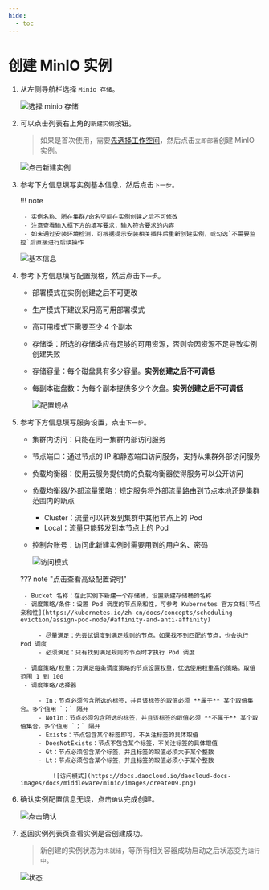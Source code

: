 ```yaml
---
hide:
  - toc
---
```


# 创建 MinIO 实例

1. 从左侧导航栏选择 `Minio 存储`。

    ![选择 minio 存储](https://docs.daocloud.io/daocloud-docs-images/docs/middleware/minio/images/create01.png)

2. 可以点击列表右上角的`新建实例`按钮。

    > 如果是首次使用，需要[先选择工作空间](../../first-visit.md)，然后点击`立即部署`创建 MinIO 实例。

    ![点击新建实例](https://docs.daocloud.io/daocloud-docs-images/docs/middleware/minio/images/create02.png)

3. 参考下方信息填写实例基本信息，然后点击`下一步`。

    !!! note

        - 实例名称、所在集群/命名空间在实例创建之后不可修改
        - 注意查看输入框下方的填写要求，输入符合要求的内容
        - 如未通过安装环境检测，可根据提示安装相关插件后重新创建实例，或勾选`不需要监控`后直接进行后续操作

    ![基本信息](https://docs.daocloud.io/daocloud-docs-images/docs/middleware/minio/images/create03.png)

4. 参考下方信息填写配置规格，然后点击`下一步`。

    - 部署模式在实例创建之后不可更改
    - 生产模式下建议采用高可用部署模式
    - 高可用模式下需要至少 4 个副本
    - 存储类：所选的存储类应有足够的可用资源，否则会因资源不足导致实例创建失败
    - 存储容量：每个磁盘具有多少容量。**实例创建之后不可调低**
    - 每副本磁盘数：为每个副本提供多少个次盘。**实例创建之后不可调低**

        ![配置规格](https://docs.daocloud.io/daocloud-docs-images/docs/middleware/minio/images/create07.png)

5. 参考下方信息填写服务设置，点击`下一步`。

    - 集群内访问：只能在同一集群内部访问服务
    - 节点端口：通过节点的 IP 和静态端口访问服务，支持从集群外部访问服务
    - 负载均衡器：使用云服务提供商的负载均衡器使得服务可以公开访问
    - 负载均衡器/外部流量策略：规定服务将外部流量路由到节点本地还是集群范围内的断点

        - Cluster：流量可以转发到集群中其他节点上的 Pod
        - Local：流量只能转发到本节点上的 Pod

    - 控制台账号：访问此新建实例时需要用到的用户名、密码
        
        ![访问模式](https://docs.daocloud.io/daocloud-docs-images/docs/middleware/minio/images/create08.png)

    ??? note "点击查看高级配置说明"

        - Bucket 名称：在此实例下新建一个存储桶，设置新建存储桶的名称
        - 调度策略/条件：设置 Pod 调度的节点亲和性，可参考 Kubernetes 官方文档[节点亲和性](https://kubernetes.io/zh-cn/docs/concepts/scheduling-eviction/assign-pod-node/#affinity-and-anti-affinity)

            - 尽量满足：先尝试调度到满足规则的节点。如果找不到匹配的节点，也会执行 Pod 调度
            - 必须满足：只有找到满足规则的节点时才执行 Pod 调度

        - 调度策略/权重：为满足每条调度策略的节点设置权重，优选使用权重高的策略。取值范围 1 到 100
        - 调度策略/选择器

            - In：节点必须包含所选的标签，并且该标签的取值必须 **属于** 某个取值集合。多个值用 `；` 隔开
            - NotIn：节点必须包含所选的标签，并且该标签的取值必须 **不属于** 某个取值集合。多个值用 `；` 隔开
            - Exists：节点包含某个标签即可，不关注标签的具体取值
            - DoesNotExists：节点不包含某个标签，不关注标签的具体取值
            - Gt：节点必须包含某个标签，并且标签的取值必须大于某个整数
            - Lt：节点必须包含某个标签，并且标签的取值必须小于某个整数

                ![访问模式](https://docs.daocloud.io/daocloud-docs-images/docs/middleware/minio/images/create09.png)

6. 确认实例配置信息无误，点击`确认`完成创建。

    ![点击确认](https://docs.daocloud.io/daocloud-docs-images/docs/middleware/minio/images/create05.png)

7. 返回实例列表页查看实例是否创建成功。

    > 新创建的实例状态为`未就绪`，等所有相关容器成功启动之后状态变为`运行中`。

    ![状态](https://docs.daocloud.io/daocloud-docs-images/docs/middleware/minio/images/create06.png)

